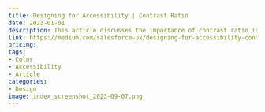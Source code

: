 ```yaml
---
title: Designing for Accessibility | Contrast Ratio
date: 2023-01-01
description: This article discusses the importance of contrast ratio in designing for accessibility.
link: https://medium.com/salesforce-ux/designing-for-accessibility-contrast-ratio-19f230567244
pricing: 
tags: 
- Color
- Accessibility
- Article
categories: 
- Design
image: index_screenshot_2023-09-07.png
---
```

